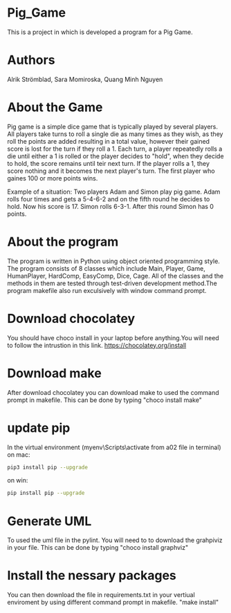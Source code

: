 # Pig_Game

This is a project in which is developed a program for a Pig Game. 

# Authors

Alrik Strömblad, Sara Momiroska, Quang Minh Nguyen

# About the Game

Pig game is a simple dice game that is typically played by several players. All players take turns to roll a single die as many times as they wish, as they roll the points are added resulting in a total value, however their gained score is lost for the turn if they roll a 1.
Each turn, a player repeatedly rolls a die until either a 1 is rolled or the player decides to "hold", when they decide to hold, the score remains until teir next turn. If the player rolls a 1, they score nothing and it becomes the next player's turn. The first player who gaines 100 or more points wins.

Example of a situation:
Two players Adam and Simon play pig game. Adam rolls four times and gets a 5-4-6-2 and on the fifth round he decides to hold. Now his score is 17. Simon rolls 6-3-1. After this round Simon has 0 points.

# About the program

The program is written in Python using object oriented programming style. The program consists of 8 classes which include Main, Player, Game, HumanPlayer, HardComp, EasyComp, Dice, Cage. All of the classes and the methods in them are tested through test-driven development method.The program makefile also run exculsively with window command prompt. 

# Download chocolatey
You should have choco install in your laptop before anything.You will need to follow the intrustion in this link. https://chocolatey.org/install

# Download make
After download chocolatey you can download make to used the command prompt in makefile. 
This can be done by typing "choco install make"

# update pip
In the virtual environment (myenv\Scripts\activate from a02 file in terminal)
on mac:
```bash
pip3 install pip --upgrade
```

on win:
```bash
pip install pip --upgrade
```

# Generate UML
To used the uml file in the pylint. You will need to to download the grahpiviz in your file. This can be done by typing "choco install graphviz"

# Install the nessary packages
You can then download the file in requirements.txt in your vertiual enviroment by using different command prompt in makefile. "make install"




